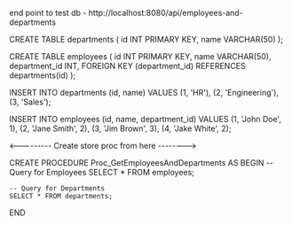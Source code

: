 end point to test db - 
http://localhost:8080/api/employees-and-departments


CREATE TABLE departments (
    id INT PRIMARY KEY,
    name VARCHAR(50)
);

CREATE TABLE employees (
    id INT PRIMARY KEY,
    name VARCHAR(50),
    department_id INT,
    FOREIGN KEY (department_id) REFERENCES departments(id)
);

INSERT INTO departments (id, name) VALUES (1, 'HR'), (2, 'Engineering'), (3, 'Sales');

INSERT INTO employees (id, name, department_id) VALUES
(1, 'John Doe', 1),
(2, 'Jane Smith', 2),
(3, 'Jim Brown', 3),
(4, 'Jake White', 2);

<--------- Create store proc from here --------> 

CREATE PROCEDURE Proc_GetEmployeesAndDepartments
AS
BEGIN
    -- Query for Employees
    SELECT * FROM employees;

    -- Query for Departments
    SELECT * FROM departments;
END
